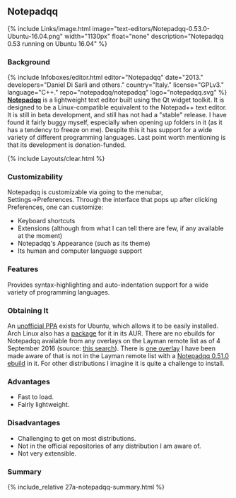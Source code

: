 ## Notepadqq
{% include Links/image.html image="text-editors/Notepadqq-0.53.0-Ubuntu-16.04.png" width="1130px" float="none" description="Notepadqq 0.53 running on Ubuntu 16.04" %}

### Background
{% include Infoboxes/editor.html editor="Notepadqq" date="2013." developers="Daniel Di Sarli and others." country="Italy." license="GPLv3." language="C++." repo="notepadqq/notepadqq" logo="notepadqq.svg" %}
[**Notepadqq**](http://notepadqq.altervista.org/wp/) is a lightweight text editor built using the Qt widget toolkit. It is designed to be a Linux-compatible equivalent to the Notepad++ text editor. It is still in beta development, and still has not had a "stable" release. I have found it fairly buggy myself, especially when opening up folders in it (as it has a tendency to freeze on me). Despite this it has support for a wide variety of different programming languages. Last point worth mentioning is that its development is donation-funded.

{% include Layouts/clear.html %}
### Customizability
Notepadqq is customizable via going to the menubar, Settings&rarr;Preferences. Through the interface that pops up after clicking Preferences, one can customize:
* Keyboard shortcuts
* Extensions (although from what I can tell there are few, if any available at the moment)
* Notepadqq's Appearance (such as its theme)
* Its human and computer language support

### Features
Provides syntax-highlighting and auto-indentation support for a wide variety of programming languages.

### Obtaining It
An [unofficial PPA](https://launchpad.net/~notepadqq-team/+archive/ubuntu/notepadqq) exists for Ubuntu, which allows it to be easily installed. Arch Linux also has a [package](https://aur.archlinux.org/packages/notepadqq/) for it in its AUR. There are no ebuilds for Notepadqq available from any overlays on the Layman remote list as of 4 September 2016 (source: [this search](http://gpo.zugaina.org/Search?search=notepadqq)). There is [one overlay](https://gitlab.com/kogaion/kogaion-desktop/) I have been made aware of that is not in the Layman remote list with a [Notepadqq 0.51.0 ebuild](https://gitlab.com/kogaion/kogaion-desktop/blob/master/app-editors/notepadqq/notepadqq-0.51.0.ebuild) in it. For other distributions I imagine it is quite a challenge to install.

### Advantages
* Fast to load.
* Fairly lightweight.

### Disadvantages
* Challenging to get on most distributions.
* Not in the official repositories of any distribution I am aware of.
* Not very extensible.

### Summary
{% include_relative 27a-notepadqq-summary.html %}
